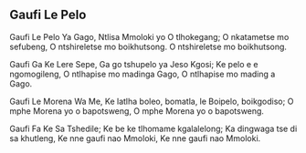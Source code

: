 ## Gaufi Le Pelo

Gaufi Le Pelo Ya Gago,
Ntlisa Mmoloki yo O tlhokegang;
O nkatametse mo sefubeng,
O ntshireletse mo boikhutsong.
O ntshireletse mo boikhutsong.

Gaufi Ga Ke Lere Sepe,
Ga go tshupelo ya Jeso Kgosi;
Ke pelo e e ngomogileng,
O ntlhapise mo madinga Gago,
O ntlhapise mo mading a Gago.

Gaufi Le Morena Wa Me,
Ke latlha boleo, bomatla, le
Boipelo, boikgodiso;
O mphe Morena yo o bapotsweng,
O mphe Morena yo o bapotsweng.

Gaufi Fa Ke Sa Tshedile;
Ke be ke tlhomame kgalalelong;
Ka dingwaga tse di sa khutleng,
Ke nne gaufi nao Mmoloki,
Ke nne gaufi nao Mmoloki.

